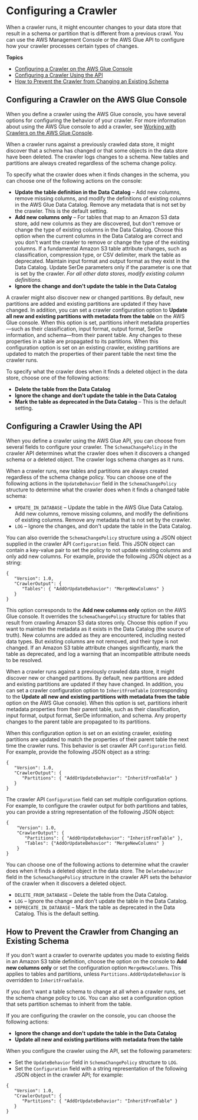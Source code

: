 # Configuring a Crawler<a name="crawler-configuration"></a>

When a crawler runs, it might encounter changes to your data store that result in a schema or partition that is different from a previous crawl\. You can use the AWS Management Console or the AWS Glue API to configure how your crawler processes certain types of changes\. 

**Topics**
+ [Configuring a Crawler on the AWS Glue Console](#crawler-configure-changes-console)
+ [Configuring a Crawler Using the API](#crawler-configure-changes-api)
+ [How to Prevent the Crawler from Changing an Existing Schema](#crawler-schema-changes-prevent)

## Configuring a Crawler on the AWS Glue Console<a name="crawler-configure-changes-console"></a>

When you define a crawler using the AWS Glue console, you have several options for configuring the behavior of your crawler\. For more information about using the AWS Glue console to add a crawler, see [Working with Crawlers on the AWS Glue Console](console-crawlers.md)\.

When a crawler runs against a previously crawled data store, it might discover that a schema has changed or that some objects in the data store have been deleted\. The crawler logs changes to a schema\. New tables and partitions are always created regardless of the schema change policy\.

To specify what the crawler does when it finds changes in the schema, you can choose one of the following actions on the console:
+ **Update the table definition in the Data Catalog** – Add new columns, remove missing columns, and modify the definitions of existing columns in the AWS Glue Data Catalog\. Remove any metadata that is not set by the crawler\. This is the default setting\.
+ **Add new columns only** – For tables that map to an Amazon S3 data store, add new columns as they are discovered, but don't remove or change the type of existing columns in the Data Catalog\. Choose this option when the current columns in the Data Catalog are correct and you don't want the crawler to remove or change the type of the existing columns\. If a fundamental Amazon S3 table attribute changes, such as classification, compression type, or CSV delimiter, mark the table as deprecated\. Maintain input format and output format as they exist in the Data Catalog\. Update SerDe parameters only if the parameter is one that is set by the crawler\. *For all other data stores, modify existing column definitions\.*
+ **Ignore the change and don't update the table in the Data Catalog**

A crawler might also discover new or changed partitions\. By default, new partitions are added and existing partitions are updated if they have changed\. In addition, you can set a crawler configuration option to **Update all new and existing partitions with metadata from the table** on the AWS Glue console\. When this option is set, partitions inherit metadata properties—such as their classification, input format, output format, SerDe information, and schema—from their parent table\. Any changes to these properties in a table are propagated to its partitions\. When this configuration option is set on an existing crawler, existing partitions are updated to match the properties of their parent table the next time the crawler runs\. 

To specify what the crawler does when it finds a deleted object in the data store, choose one of the following actions:
+ **Delete the table from the Data Catalog**
+ **Ignore the change and don't update the table in the Data Catalog**
+ **Mark the table as deprecated in the Data Catalog** – This is the default setting\.

## Configuring a Crawler Using the API<a name="crawler-configure-changes-api"></a>

When you define a crawler using the AWS Glue API, you can choose from several fields to configure your crawler\. The `SchemaChangePolicy` in the crawler API determines what the crawler does when it discovers a changed schema or a deleted object\. The crawler logs schema changes as it runs\.

When a crawler runs, new tables and partitions are always created regardless of the schema change policy\. You can choose one of the following actions in the `UpdateBehavior` field in the `SchemaChangePolicy` structure to determine what the crawler does when it finds a changed table schema:
+ `UPDATE_IN_DATABASE` – Update the table in the AWS Glue Data Catalog\. Add new columns, remove missing columns, and modify the definitions of existing columns\. Remove any metadata that is not set by the crawler\. 
+ `LOG` – Ignore the changes, and don't update the table in the Data Catalog\.

You can also override the `SchemaChangePolicy` structure using a JSON object supplied in the crawler API `Configuration` field\. This JSON object can contain a key\-value pair to set the policy to not update existing columns and only add new columns\. For example, provide the following JSON object as a string:

```
{
   "Version": 1.0,
   "CrawlerOutput": {
      "Tables": { "AddOrUpdateBehavior": "MergeNewColumns" }
   }
}
```

This option corresponds to the **Add new columns only** option on the AWS Glue console\. It overrides the `SchemaChangePolicy` structure for tables that result from crawling Amazon S3 data stores only\. Choose this option if you want to maintain the metadata as it exists in the Data Catalog \(the source of truth\)\. New columns are added as they are encountered, including nested data types\. But existing columns are not removed, and their type is not changed\. If an Amazon S3 table attribute changes significantly, mark the table as deprecated, and log a warning that an incompatible attribute needs to be resolved\.  

When a crawler runs against a previously crawled data store, it might discover new or changed partitions\. By default, new partitions are added and existing partitions are updated if they have changed\. In addition, you can set a crawler configuration option to `InheritFromTable` \(corresponding to the **Update all new and existing partitions with metadata from the table** option on the AWS Glue console\)\. When this option is set, partitions inherit metadata properties from their parent table, such as their classification, input format, output format, SerDe information, and schema\. Any property changes to the parent table are propagated to its partitions\. 

When this configuration option is set on an existing crawler, existing partitions are updated to match the properties of their parent table the next time the crawler runs\. This behavior is set crawler API `Configuration` field\. For example, provide the following JSON object as a string: 

```
{
   "Version": 1.0,
   "CrawlerOutput": {
      "Partitions": { "AddOrUpdateBehavior": "InheritFromTable" }
   }
}
```

The crawler API `Configuration` field can set multiple configuration options\. For example, to configure the crawler output for both partitions and tables, you can provide a string representation of the following JSON object:

```
{
    "Version": 1.0,
    "CrawlerOutput": {
       "Partitions": { "AddOrUpdateBehavior": "InheritFromTable" },
       "Tables": {"AddOrUpdateBehavior": "MergeNewColumns" }
    }
}
```

You can choose one of the following actions to determine what the crawler does when it finds a deleted object in the data store\. The `DeleteBehavior` field in the `SchemaChangePolicy` structure in the crawler API sets the behavior of the crawler when it discovers a deleted object\. 
+ `DELETE_FROM_DATABASE` – Delete the table from the Data Catalog\.
+ `LOG` – Ignore the change and don't update the table in the Data Catalog\.
+ `DEPRECATE_IN_DATABASE` – Mark the table as deprecated in the Data Catalog\. This is the default setting\.

## How to Prevent the Crawler from Changing an Existing Schema<a name="crawler-schema-changes-prevent"></a>

If you don't want a crawler to overwrite updates you made to existing fields in an Amazon S3 table definition, choose the option on the console to **Add new columns only** or set the configuration option `MergeNewColumns`\. This applies to tables and partitions, unless `Partitions.AddOrUpdateBehavior` is overridden to `InheritFromTable`\.  

If you don't want a table schema to change at all when a crawler runs, set the schema change policy to `LOG`\. You can also set a configuration option that sets partition schemas to inherit from the table\. 

If you are configuring the crawler on the console, you can choose the following actions: 
+ **Ignore the change and don't update the table in the Data Catalog**
+ **Update all new and existing partitions with metadata from the table**

When you configure the crawler using the API, set the following parameters:
+ Set the `UpdateBehavior` field in `SchemaChangePolicy` structure to `LOG`\.
+  Set the `Configuration` field with a string representation of the following JSON object in the crawler API; for example: 

  ```
  {
     "Version": 1.0,
     "CrawlerOutput": {
        "Partitions": { "AddOrUpdateBehavior": "InheritFromTable" }
     }
  }
  ```